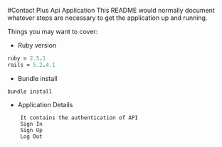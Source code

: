 #Contact Plus Api Application
This README would normally document whatever steps are necessary to get the
application up and running.


Things you may want to cover:

* Ruby version
```ruby
ruby = 2.5.1
rails = 5.2.4.1
```
* Bundle install
```
bundle install
```

* Application Details
```
	It contains the authentication of API 
	Sign In
	Sign Up
	Log Out
```
